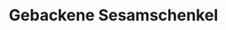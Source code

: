---
layout: blog-vorbereitung-zubereitung
permalink: /gebackene-sesamschenkel/
pagedesc: Gebackene Sesamschenkel
title: Gebackene Sesamschenkel
headline: Gebackene Sesamschenkel
thumbnail: /wp-content/images/gebackene-sesamschenkel.webp
datafile: gebackene-sesamschenkel
tags: [Hauptspeise, Huhn]
portionen: 4
htmlbeforeheadend: blog/htmlbeforeheadend.html
htmlbeforebodyend: blog/htmlbeforebodyend.html
---